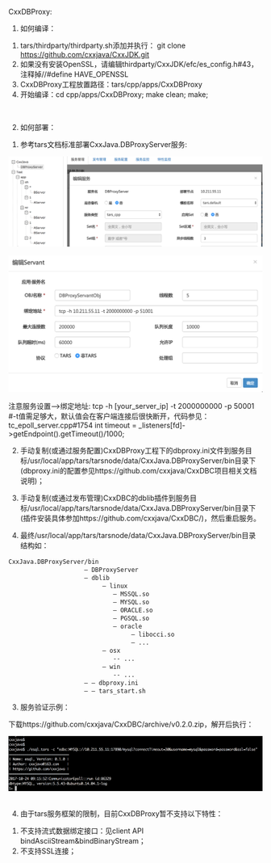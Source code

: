 CxxDBProxy:

1. 如何编译：
  1) tars/thirdparty/thirdparty.sh添加并执行：
  git clone https://github.com/cxxjava/CxxJDK.git
  2) 如果没有安装OpenSSL，请编辑thirdparty/CxxJDK/efc/es_config.h#43，注释掉//#define HAVE_OPENSSL
  3) CxxDBProxy工程放置路径：tars/cpp/apps/CxxDBProxy
  4) 开始编译：cd cpp/apps/CxxDBProxy; make clean; make;

  ​

2. 如何部署：
  1) 参考tars文档标准部署CxxJava.DBProxyServer服务:

  ![install_0](img/install_0.png)

  ![install_1](img/install_1.png)

  注意服务设置-->绑定地址: tcp -h [your_server_ip] -t 2000000000 -p 50001  #-t值需足够大，默认值会在客户端连接后很快断开，代码参见：
  tc_epoll_server.cpp#1754
  int timeout = _listeners[fd]->getEndpoint().getTimeout()/1000;

  2) 手动复制(或通过服务配置)CxxDBProxy工程下的dbproxy.ini文件到服务目标/usr/local/app/tars/tarsnode/data/CxxJava.DBProxyServer/bin目录下(dbproxy.ini的配置参见https://github.com/cxxjava/CxxDBC项目相关文档说明)；

  3) 手动复制(或通过发布管理)CxxDBC的dblib插件到服务目标/usr/local/app/tars/tarsnode/data/CxxJava.DBProxyServer/bin目录下(插件安装具体参加https://github.com/cxxjava/CxxDBC/)，然后重启服务。

  4) 最终/usr/local/app/tars/tarsnode/data/CxxJava.DBProxyServer/bin目录结构如：

  ```
  CxxJava.DBProxyServer/bin
                       — DBProxyServer
                       — dblib
                            — linux
                               — MSSQL.so
                               — MYSQL.so
                               — ORACLE.so
                               — PGSQL.so
                               — oracle
                                    — libocci.so
                                    — ...
                            — osx
                               -- ...
                            — win
                               -- ...
                       — — dbproxy.ini
                       — — tars_start.sh
  ```


3. 服务验证示例：

  下载https://github.com/cxxjava/CxxDBC/archive/v0.2.0.zip，解开后执行：

  ![benchmark](img/benchmark.gif)
  ​

4. 由于tars服务框架的限制，目前CxxDBProxy暂不支持以下特性：

  1) 不支持流式数据绑定接口：见client API bindAsciiStream&bindBinaryStream；
  2) 不支持SSL连接；